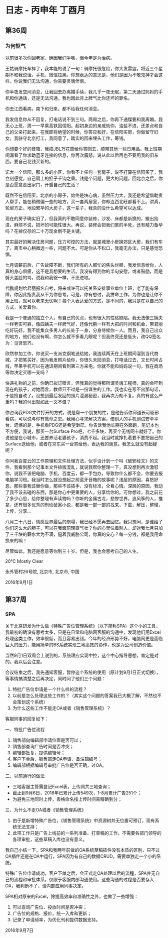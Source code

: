 # 日志 - 丙申年 丁酉月

## 第36周

### 为何怄气

以前很多次你回老家，确因我们争嘴，但今年是为治病。

王姑骑摩托车摔了，我本能的说了一句：骑摩托很危险，你大发雷霆，将近三个星期不和我说话，手机、微信拉黑。你想表达的意思是，他们是因为不敬鬼神才会这样。你说我们无法沟通，你需要灵魂伴侣。

你半夜发空间消息，让我回去办离婚手续，我几乎一夜无眠，第二天通过妈妈的手机和你通话，还是无法沟通，我也因此背上脾气比你还坏的罪名。

你去江西看病，南下和归来，都不给我任何消息。

我发信息你从不回复，打电话说不到三句。两周之后，你再下通牒要和我离婚。我无心上班，周一一早乘高铁回信阳。起初身边的亲戚劝你，油盐不进，还差点和自己的父亲打起来。在我即将绝望的时候，你答应和好，在信阳买房，你做留守妇女，我驻守北京打工，我同意了，踏实的回来埋头工作，筹钱。

你想要个好的音箱，我把JBL万花筒给你寄回去，顺带其他一些日用品。我上班期间漏看了你求助蓝牙连接的信息，你再次震怒，说从此以后再也不要用我的旧东西，要自己花钱买新的。

诺大一个信阳，那么多的小区，你看不上任何一套房子，说不打算在信阳买了，我立刻感觉，自己肩上的担子千钧之重。钱是个问题，更大的问题，回北京之后，你是否愿意走出家门，开启自己的生活？

既然不在信阳买，北京的小房子，始终是块心病，虽然压力大，我还是希望借助贵人帮手，能在稍微偏一些的地方，买一套两居室，你却连西北旺都看不上。讲真，轮廓方正，地段繁华的大房子，这一辈子，我真的没什么希望可以达成。

现在的房子确实旧了，但我真的不敢同意你装修，沙发、床都是新换的，搬出抬进，麻烦不说，损坏的可能性很大。再说，装修会把我们累的半死，还有精力备孕吗？花掉仅存的二十万现金倒不是关键。

其实最好的解决住房问题，压力可控的方法，就是城里小房换郊区大房，我们有车了，离市中心稍微远一些，问题不大。可是你从不松口，我毫无办法，只是感觉恐惧。

七月调薪前后，广告故障不断，我们所有的人都忙的焦头烂额，我发信息给你，人真的身心俱疲，这不是我想要的生活。我没有得到你的半句安慰，或者鼓励，而是劈头盖脸的骂，说我和我爸一样，不思进取。

代鹏规划给君丽报名自考，将来或许可以托关系安排事业单位上班，老了能有保障，你因此指责我从不为你思考。可是，你有想过，我拼命工作，为你也是让你不用上班，就可以老来无忧啊！每个人表达爱的方式，是不同的，我只是在以自己的方式，关爱着你。

我是一个普通的独立个人，有自己的优点，也有很大的性格缺陷。我无法像三姨夫一样老实可靠，像四姨夫一样脾气好，还像代鹏一样有大把的时间和机会，带君丽吃好玩好。我不能集众多男人的长处于一身，分身侍候你一人。而且，我自己出众的地方，他们也没有啊，你怎么就不多看几眼呢？但我终究还是低头，改QQ签名为：见贤思齐。

欣然参加工作，你说买一支派克钢笔送给她，我连续两天在上班期间溜到当代商城，才把笔买好，因为我发照片给你，你很久未回消息，打电话过去，又长时间占线，苹果手机可以在通话期间看到第三方来电，你就不能和妈妈说一句，我在商场等你决定买哪一支吗？

快递礼物的之前，你确已拟订赠言，但我真的觉得那所谓灵魂工程师，真的会吓到现在的孩子，对她而言，教师只不过是一份谋生的工作。我也实在写不出那句话，于是擅自改了。没想到最后发回的照片泄漏秘密，我再次万劫不复。真的有这么严重吗？我的付出就如此一文不值？

你咨询我PDG文件打开的方式，说是帮一个朋友的忙，是他告诉你邱道长可驱邪看病，可以说与你有救命之恩。我用心寻求解决方案，借别人的手机测试安卓平台，遗憾的是，手机看PDG还是希望渺茫。你告诉我他长期在外面跑，笔记本也不方便，我说，那买一台Surface Pro吧，七千多块，再买个无线网卡就好了。你说他是在小城市，还要养活老婆孩子，消费不起。我当时就挣扎着要不要把自己的Surface送给他，或者在京东买一台寄给他，表达我的谢意。我怎么就没有起疑呢？

你问我百度云的工作原理和文件处理方法，似乎设计到一个叫《破邪经文》的文件，我看到那个记事本文件排版混乱，就说我帮你整理一下，真没想到再次激怒你，说我不该把电脑、手机、百度云，都一手包办，导致你什么都不会，你要去报电脑学习班。我当时怎么就没想起之前蓝牙音箱的故事呢？浅层的原因，喜怒好恶，那些事我该替你做，那些不该插手，没有标准，全看心情。深层的原因，我动了我不该去碰的东西，那是你心中更重要的人，分享给你的。可你想过，我之前花了多少心思，给你整理有声读物吗？你听的金庸古龙，悲惨世界，追风筝的人，推拿，还有很多优秀的刑侦破案小说，都是我一部一部的找来，下载，解压，整理，上传，分享…

八月二十八日，情感世界最后的崩塌，我已经不愿再去回忆。我只想问，是谁给了你们这么大的胆子，可以在我面前理直气壮？你的心里住着别人，却对我七月只加了三千块的薪水大为不满，逼着我威胁公司，你真的安心？每一分钱，都是我用命换来的啊！

尽管如此，我还是愿意等你到三十岁。但是，我也会思考自己的人生。

20°C Mostly Clear

永外管村26号院, 北京市, 北京市, 中国

2016年9月1日


## 第37周

### SPA

关于北京研发为什么做《特殊广告位管理系统》（以下简称SPA）这个小的工具，我最初的确没有思考太多，只是在日常和电脑网客服的沟通中，发现他们用Excel处理这类工作，效率很低，而且容易出错。今年的经济形势不好，电脑网更是面临巨大的压力，能用简单的BS系统实现三地高效的协作，也是为公司创造价值。

当然9月1日双周会上说到的，系统理应实现中控，这个中心指导思想，肯定是对的，我以后会注意。

会议结束之后，我先通知客服，暂停这个系统的使用（原计划9月1日正式切换），等事情搞清楚之后再决定，同时问了他们三个问题：

1. 特批广告位申请是一个什么样的流程？
2. 以前是怎么处理这些工作的？（其实这个问题的答案我已大概了解，不然也不会策划这个系统）
3. 为什么这些工作不能走OA或者《销售管理系统》？

客服同事的回复如下：

一、特批广告位流程

1.	销售部向编辑部申请位置是否可以；
2.	销售部查询广告时间是否冲突；
3.	编辑部批复，提供编辑号；
4.	客户下单后，销售部走OA申请，备注辑编号；
5.	编辑部根据编辑号审批广告位是否正确，过OA。

二、以前通行的做法

* 三地客服主管需登记Excel表，上传网共三地查询；
* 截止到9月6日，2016年已累计上传549次，1-8月累计广告251个；
* 为避免三地同时上传，表格命名按上传时间需精确到分；

三、为什么不走OA或者《销售管理系统》

1. 由于是新增特殊广告位，《销售管理系统》中资源树并无位置可预订，现有系统无法支持；
2. 此项工作只是广告上线前的一系列准备、打草稿的工作，不需要各部门领导的各项审批，这些草稿入库也没有意义。

我自己小结一下，SPA和我两年前做的OA系统草稿插件没有本质的区别，只不过OA插件还是在OA中运行，SPA因为有自己的数据CRUD，需要单独走一个小的系统。

特殊广告位申请成功，客户下单之后，会正式走OA处理以后的流程，SPA并无自己的流程和审批体系，仅限于客服内部沟通使用。这些沟通的过程是否要存入OA，我判断不了，请内部应用同事决定。

SPA相对原来的Excel，除提高效率和准确性之外，也做了一些增强：

1. 可以查询广告位、投放时间是否冲突；
2. 广告位的规格、报价，统一入库和更新；
3. 记录了申请频率，为优化刊利提供数据支持。

2016年9月7日

